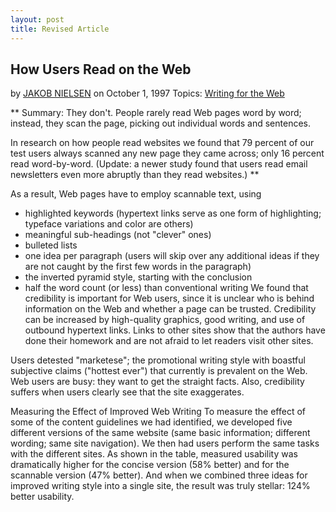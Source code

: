 ```yaml
---
layout: post
title: Revised Article
---
```


<h2>How Users Read on the Web</h2>

by [JAKOB NIELSEN](http://www.nngroup.com/articles/author/jakob-nielsen/) on October 1, 1997
Topics: [Writing for the Web](http://www.nngroup.com/topic/writing-web/)


** Summary: They don't. People rarely read Web pages word by word; instead, they scan the page, picking out individual words and sentences.

In research on how people read websites we found that 79 percent of our test users always scanned any new page they came across; only 16 percent read word-by-word. (Update: a newer study found that users read email newsletters even more abruptly than they read websites.) **

As a result, Web pages have to employ scannable text, using



* highlighted keywords (hypertext links serve as one form of highlighting; typeface variations and color are others)
* meaningful sub-headings (not "clever" ones)
* bulleted lists
* one idea per paragraph (users will skip over any additional ideas if they are not caught by the first few words in the paragraph)
* the inverted pyramid style, starting with the conclusion
* half the word count (or less) than conventional writing
We found that credibility is important for Web users, since it is unclear who is behind information on the Web and whether a page can be trusted. Credibility can be increased by high-quality graphics, good writing, and use of outbound hypertext links. Links to other sites show that the authors have done their homework and are not afraid to let readers visit other sites.

Users detested "marketese"; the promotional writing style with boastful subjective claims ("hottest ever") that currently is prevalent on the Web. Web users are busy: they want to get the straight facts. Also, credibility suffers when users clearly see that the site exaggerates.

Measuring the Effect of Improved Web Writing
To measure the effect of some of the content guidelines we had identified, we developed five different versions of the same website (same basic information; different wording; same site navigation). We then had users perform the same tasks with the different sites. As shown in the table, measured usability was dramatically higher for the concise version (58% better) and for the scannable version (47% better). And when we combined three ideas for improved writing style into a single site, the result was truly stellar: 124% better usability.
